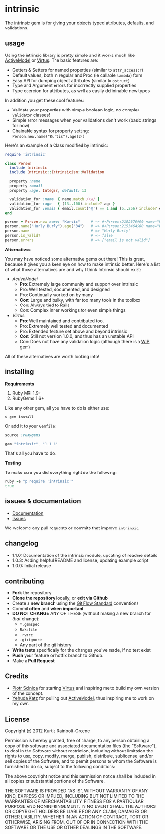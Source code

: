 intrinsic
=========

The intrinsic gem is for giving your objects typed attributes, defaults, and validations.


usage
-----

Using the intrinsic library is pretty simple and it works much like [ActiveModel](https://github.com/rails/rails/tree/master/activemodel) or [Virtus](https://github.com/solnic/virtus).
The basic features are:

  - Getters & Setters for named properties (similar to `attr_accessor`)
  - Default values, both in regular and Proc (ie callable `lambda`) form
  - Easy API for dumping object attributes (similar to `ostruct`)
  - Type and Argument errors for incorrectly supplied properties
  - Type coercion for attributes, as well as easily defininable new types


In addition you get these cool features:

  - Validate your properties with simple boolean logic, no complex `Validator` classes!
  - Simple error messages when your validations don't work (basic strings for now)
  - Chainable syntax for property setting: `Person.new.name("Kurtis").age(24)`


Here's an example of a Class modified by intrinsic:

``` ruby
require 'intrinsic'

class Person
  include Intrinsic
  include Intrinsic::Intrinsicism::Validation

  property :name
  property :email
  property :age, Integer, default: 13

  validation_for :name  { name.match /\w/ }
  validation_for :age   { (13..100).include? age }
  validation_for :email { email.count('@') == 1 and (5..256).include? email.length }
end

person = Person.new name: "Kurtis"     # => #<Person:2152879000 name="Kurtis", email=nil, age=13>
person.name("Hurly Burly").age("34")   # => #<Person:2153464580 name="Hurly Burly", age=34>
person.name                            # => "Hurly Burly"
person.is_valid?                       # => false
person.errors                          # => ["email is not valid"]
```


**Alternatives**

You may have noticed some alternative gems out there!
This is great, because it gives you a keen eye on how to make intrinsic better.
Here's a list of what those alternatives are and why I think Intrinsic should exist:

  * *ActiveModel*
      - **Pro**: Extremely large community and support over intrinsic
      - Pro: Well tested, documented, and designed
      - Pro: Continually worked on by many
      - **Con**: Large and bulky, with far too many tools in the toolbox
      - Con: Always tied to Rails
      - Con: Complex inner workings for even simple things
  * *Virtus*
      - **Pro**: Well maintained and contributed too.
      - Pro: Extremely well tested and documented
      - Pro: Extended feature set above and beyond intrinsic
      - **Con**: Still not version 1.0.0, and thus has an unstable API
      - Con: Does not have any validation logic (although there is a [WIP gem](https://github.com/emmanuel/aequitas))

All of these alternatives are worth looking into!


installing
----------

**Requirements**

1. Ruby MRI 1.9+
2. RubyGems 1.6+

Like any other gem, all you have to do is either use:

``` bash
$ gem install
```

Or add it to your `Gemfile`:

``` ruby
source :rubygems

gem "intrinsic", "1.1.0"
```

That's all you have to do.

**Testing**

To make sure you did everything right do the following:

``` ruby
ruby -e "p require 'intrinsic'"
true
```


issues & documentation
----------------------

* [Documentation](http://krainboltgreene.github.com/intrinsic/documentation)
* [Issues](https://github.com/krainboltgreene/intrinsic/issues)

We welcome any pull requests or commits that improve `intrinsic`.


changelog
---------

  - 1.1.0: Documentation of the intrinsic module, updating of readme details
  - 1.0.3: Adding helpful README and license, updating example script
  - 1.0.0: Initial release


contributing
------------

* **Fork** the repository
* **Clone the repository** locally, or **edit via Github**
* Create a **new branch** using the [Git Flow Standard](http://yakiloo.com/getting-started-git-flow/) conventions
* Commit **often** and **when important**
* **DO NOT CHANGE** ANY OF THESE (without making a new branch for *that* change):
  * `*.gemspec`
  * `Rakefile`
  * `.rvmrc`
  * `.gitignore`
  * Any part of the git history
* **Write tests** specifically for the changes you've made, if no test exist
* **Push** your feature or hotfix branch to Github.
* Make a **Pull Request**


Credits
-------

  - [Piotr Solnica](https://github.com/solnic) for starting [Virtus](https://github.com/solnic/virtus) and inspiring me to build my own version of the concept.
  - [Yehuda Katz](https://github.com/wycats) for pulling out [ActiveModel](https://github.com/rails/rails/tree/master/activemodel), thus inspiring me to work on my own.


License
-------

Copyright (c) 2012 Kurtis Rainbolt-Greene

Permission is hereby granted, free of charge, to any person obtaining
a copy of this software and associated documentation files (the
"Software"), to deal in the Software without restriction, including
without limitation the rights to use, copy, modify, merge, publish,
distribute, sublicense, and/or sell copies of the Software, and to
permit persons to whom the Software is furnished to do so, subject to
the following conditions:

The above copyright notice and this permission notice shall be
included in all copies or substantial portions of the Software.

THE SOFTWARE IS PROVIDED "AS IS", WITHOUT WARRANTY OF ANY KIND,
EXPRESS OR IMPLIED, INCLUDING BUT NOT LIMITED TO THE WARRANTIES OF
MERCHANTABILITY, FITNESS FOR A PARTICULAR PURPOSE AND
NONINFRINGEMENT. IN NO EVENT SHALL THE AUTHORS OR COPYRIGHT HOLDERS BE
LIABLE FOR ANY CLAIM, DAMAGES OR OTHER LIABILITY, WHETHER IN AN ACTION
OF CONTRACT, TORT OR OTHERWISE, ARISING FROM, OUT OF OR IN CONNECTION
WITH THE SOFTWARE OR THE USE OR OTHER DEALINGS IN THE SOFTWARE.
